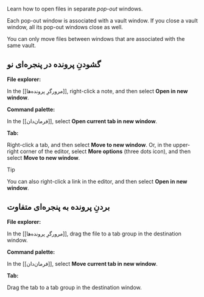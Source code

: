 Learn how to open files in separate _pop-out_ windows.

Each pop-out window is associated with a vault window. If you close a vault window, all its pop-out windows close as well.

You can only move files between windows that are associated with the same vault.

## گشودنِ پرونده در پنجره‌ای نو

**File explorer:**

In the [[مرورگرِ پرونده‌ها]], right-click a note, and then select **Open in new window**.

**Command palette:**

In the [[فرمان‌دان]], select **Open current tab in new window**.

**Tab:**

Right-click a tab, and then select **Move to new window**. Or, in the upper-right corner of the editor, select **More options** (three dots icon), and then select **Move to new window**.

> [!tip]
> You can also right-click a link in the editor, and then select **Open in new window**.

## بردنِ پرونده به پنجره‌ای متفاوت

**File explorer:**

In the [[مرورگرِ پرونده‌ها]], drag the file to a tab group in the destination window.

**Command palette:**

In the [[فرمان‌دان]], select **Move current tab in new window**.

**Tab:**

Drag the tab to a tab group in the destination window.
